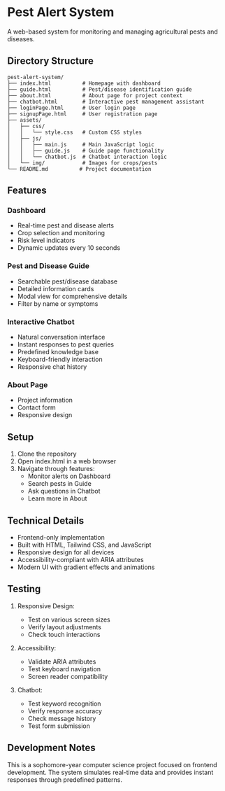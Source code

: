 # Pest Alert System

A web-based system for monitoring and managing agricultural pests and diseases.

## Directory Structure

```
pest-alert-system/
├── index.html          # Homepage with dashboard
├── guide.html          # Pest/disease identification guide
├── about.html          # About page for project context
├── chatbot.html        # Interactive pest management assistant
├── loginPage.html      # User login page
├── signupPage.html     # User registration page
├── assets/
│   ├── css/
│   │   └── style.css   # Custom CSS styles
│   ├── js/
│   │   ├── main.js     # Main JavaScript logic
│   │   ├── guide.js    # Guide page functionality
│   │   └── chatbot.js  # Chatbot interaction logic
│   └── img/            # Images for crops/pests
└── README.md          # Project documentation
```

## Features

### Dashboard
- Real-time pest and disease alerts
- Crop selection and monitoring
- Risk level indicators
- Dynamic updates every 10 seconds

### Pest and Disease Guide
- Searchable pest/disease database
- Detailed information cards
- Modal view for comprehensive details
- Filter by name or symptoms

### Interactive Chatbot
- Natural conversation interface
- Instant responses to pest queries
- Predefined knowledge base
- Keyboard-friendly interaction
- Responsive chat history

### About Page
- Project information
- Contact form
- Responsive design

## Setup

1. Clone the repository
2. Open index.html in a web browser
3. Navigate through features:
   - Monitor alerts on Dashboard
   - Search pests in Guide
   - Ask questions in Chatbot
   - Learn more in About

## Technical Details

- Frontend-only implementation
- Built with HTML, Tailwind CSS, and JavaScript
- Responsive design for all devices
- Accessibility-compliant with ARIA attributes
- Modern UI with gradient effects and animations

## Testing

1. Responsive Design:
   - Test on various screen sizes
   - Verify layout adjustments
   - Check touch interactions

2. Accessibility:
   - Validate ARIA attributes
   - Test keyboard navigation
   - Screen reader compatibility

3. Chatbot:
   - Test keyword recognition
   - Verify response accuracy
   - Check message history
   - Test form submission

## Development Notes

This is a sophomore-year computer science project focused on frontend development. The system simulates real-time data and provides instant responses through predefined patterns.
